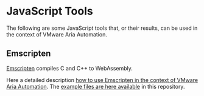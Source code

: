 # JavaScript Tools

The following are some JavaScript tools that, or their results, can be used in the context of VMware Aria Automation.

## Emscripten

[Emscripten](https://github.com/emscripten-core/emscripten) compiles C and C++ to WebAssembly.

Here a detailed description [how to use Emscripten in the context of VMware Aria Automation](https://communities.vmware.com/t5/VMware-Aria-Discussions/Tip-How-to-use-C-C-Language-Code/m-p/2964022).  The [example files are here available](JavaScriptTools/Emscripten/helloWorld) in this repository.

